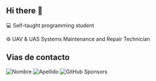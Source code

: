 ## Hi there 👋

:computer: Self-taught programming student

:gear: UAV & UAS Systems Maintenance and Repair Technician

## Vias de contacto

![Nombre](https://img.shields.io/badge/Cesar-%20-00ff00) ![Apellido](https://img.shields.io/badge/Reveron-%20-0000ff)
<img alt="GitHub Sponsors" src="https://img.shields.io/github/sponsors/CesaReveron">
